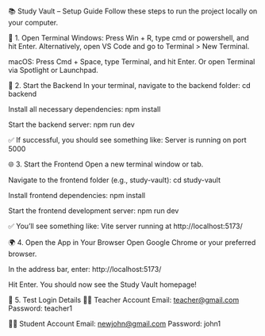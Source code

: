 📚 Study Vault – Setup Guide
Follow these steps to run the project locally on your computer.

🔧 1. Open Terminal
Windows:
Press Win + R, type cmd or powershell, and hit Enter.
Alternatively, open VS Code and go to Terminal > New Terminal.

macOS:
Press Cmd + Space, type Terminal, and hit Enter.
Or open Terminal via Spotlight or Launchpad.

🚀 2. Start the Backend
In your terminal, navigate to the backend folder:
cd backend

Install all necessary dependencies:
npm install

Start the backend server:
npm run dev

✅ If successful, you should see something like:
Server is running on port 5000

🌐 3. Start the Frontend
Open a new terminal window or tab.

Navigate to the frontend folder (e.g., study-vault):
cd study-vault

Install frontend dependencies:
npm install

Start the frontend development server:
npm run dev

✅ You’ll see something like:
Vite server running at http://localhost:5173/

🌍 4. Open the App in Your Browser
Open Google Chrome or your preferred browser.

In the address bar, enter:
http://localhost:5173/

Hit Enter. You should now see the Study Vault homepage!

🔑 5. Test Login Details
👨‍🏫 Teacher Account
Email: teacher@gmail.com
Password: teacher1

👩‍🎓 Student Account
Email: newjohn@gmail.com
Password: john1